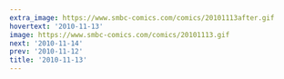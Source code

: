 ```yaml
---
extra_image: https://www.smbc-comics.com/comics/20101113after.gif
hovertext: '2010-11-13'
image: https://www.smbc-comics.com/comics/20101113.gif
next: '2010-11-14'
prev: '2010-11-12'
title: '2010-11-13'
---
```

